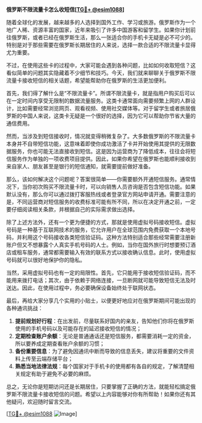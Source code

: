 **俄罗斯不限流量卡怎么收短信[[TG💪+ @esim1088](https://t.me/s/esim1088)]**

随着全球化的发展，越来越多的人选择到国外工作、学习或旅游。俄罗斯作为一个地广人稀、资源丰富的国家，近年来吸引了许多中国游客和留学生。如果你计划前往俄罗斯，或者已经在俄罗斯生活，那么一张适合你的手机卡无疑是必不可少的。特别是对于那些需要在俄罗斯长期居住的人来说，选择一款合适的不限流量卡显得尤为重要。

不过，在使用这些卡的过程中，大家可能会遇到各种问题，比如如何收取短信？这看似简单的问题其实隐藏着不少细节和技巧。今天，我们就来聊聊关于俄罗斯不限流量卡接收短信的相关话题，希望能帮助你在俄罗斯的生活更加便利。

首先，我们得了解什么是“不限流量卡”。所谓不限流量卡，就是指用户购买后可以在一定时间内享受无限制的数据流量服务。这类卡通常面向需要频繁上网的人群设计，比如需要经常浏览网页、观看视频、使用社交媒体等。对于留学生或者旅居俄罗斯的中国人来说，这类卡无疑是一个很好的选择，因为它可以帮助你节省大量的通信费用。

然而，当涉及到短信接收时，情况就变得稍微复杂了。大多数俄罗斯的不限流量卡本身并不自带短信功能，这意味着即使你成功激活了卡并开始使用其提供的无限数据服务，你也可能无法直接收到短信。这是因为运营商为了降低成本，往往会将短信服务作为单独的一项收费项目提供。因此，如果你希望在俄罗斯也能顺利接收到来自家人、朋友甚至是银行的短信通知，就需要提前做好准备。

那么，该如何解决这个问题呢？答案很简单——你需要额外开通短信服务。通常情况下，当你初次购买不限流量卡时，可以向销售人员咨询是否包含短信功能。如果默认没有，那么你可以通过拨打客服热线或者登录官方网站申请开通。需要注意的是，不同运营商对短信服务的收费标准可能有所不同，所以在决定开通之前，一定要仔细阅读相关条款，并根据自己的实际需求做出选择。

除了上述方法外，还有一个更为便捷的方式，那就是使用虚拟号码接收短信。虚拟号码是一种基于互联网技术的服务，它允许用户在全球范围内免费获取一个本地号码，并利用这个号码接收各类短信验证码。这种方法特别适合那些经常需要注册新账户但又不想暴露个人真实手机号码的人士。例如，当你在国外旅行时想要预订酒店或租车服务，通常都需要输入有效的联系方式以接收确认信息。此时，使用虚拟号码就可以很好地保护你的隐私。

当然，采用虚拟号码也有一定的局限性。首先，它只能用于接收短信验证码，而不能用来拨打电话；其次，由于依赖于网络连接，一旦断网就可能导致短信无法及时送达。因此，在使用过程中，务必要确保设备始终处于联网状态。

最后，再给大家分享几个实用的小贴士，以便更好地应对在俄罗斯期间可能出现的各种通讯挑战：

1. **提前规划好行程**：在出发前，尽量联系好国内的亲友，告知他们你将在俄罗斯使用的手机号码以及可能存在的延迟接收短信的情况；
2. **定期检查账户余额**：无论是普通通话还是短信服务，都需要消耗一定的资金，所以要养成定期查看账户余额的习惯；
3. **备份重要信息**：为了避免因通讯中断而导致的信息丢失，建议将重要的文件资料上传至云端存储平台；
4. **熟悉当地法律法规**：每个国家对于手机卡的使用都有各自的规定，了解清楚相关规定有助于避免不必要的麻烦。

总之，无论你是短期访问还是长期居住，只要掌握了正确的方法，就能轻松搞定俄罗斯不限流量卡接收短信的问题。希望以上内容能够对你有所帮助！如果你还有其他疑问，欢迎随时留言交流。

[[TG💪+ @esim1088](https://t.me/s/esim1088) ![Image](https://i.postimg.cc/4NQfJmqS/Snipaste-2025-05-13-00-14-12.png)]